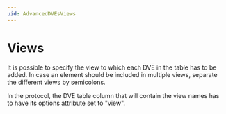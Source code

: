 ```yaml
---
uid: AdvancedDVEsViews
---
```


# Views

It is possible to specify the view to which each DVE in the table has to be added. In case an element should be included in multiple views, separate the different views by semicolons.

In the protocol, the DVE table column that will contain the view names has to have its options attribute set to "view".
